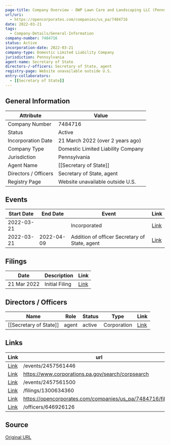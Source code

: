 ```yaml
---
page-title: Company Overview - DWP Lawn Care and Landscaping LLC (Pennsylvania - 7484716)
url/uri:
  - https://opencorporates.com/companies/us_pa/7484716
date: 2022-03-21
tags:
  - Company-Details/General-Information
company-number: 7484716
status: Active
incorporation-date: 2022-03-21
company-type: Domestic Limited Liability Company
jurisdiction: Pennsylvania
agent-name: Secretary of State
directors-/-officers: Secretary of State, agent
registry-page: Website unavailable outside U.S.
entry-collaborators:
  - [[Secretary of State]]
---
```


## General Information
| Attribute          | Value                                       |
|--------------------|---------------------------------------------|
| Company Number     | 7484716                                     |
| Status             | Active                                      |
| Incorporation Date | 21 March 2022 (over 2 years ago)            |
| Company Type       | Domestic Limited Liability Company          |
| Jurisdiction       | Pennsylvania                                |
| Agent Name         | [[Secretary of State]]                      |
| Directors / Officers | Secretary of State, agent                   |
| Registry Page      | Website unavailable outside U.S.            |

## Events

| Start Date | End Date   | Event                                                   | Link |
|------------|------------|-------------------------------------------------------|------|
| 2022-03-21 |            | Incorporated                                            | [Link](https://opencorporates.com/events/2457561500) |
| 2022-03-21 | 2022-04-09 | Addition of officer Secretary of State, agent           | [Link](https://opencorporates.com/events/2457561446) |

## Filings
| Date        | Description                    | Link |
|-------------|--------------------------------|-------|
| 21 Mar 2022 | Initial Filing                 | [Link](https://opencorporates.com/filings/1300634360) |

## Directors / Officers
| Name                 | Role            | Status     | Type        | Link |
|----------------------|-----------------|------------|-------------|------|
| [[Secretary of State]] | agent           | active     | Corporation | [Link](https://opencorporates.com/officers/646926126) |

## Links
| Link   | url                            
|--------|--------------------------------|
| [Link](/events/2457561446) |/events/2457561446            |
| [Link](https://www.corporations.pa.gov/search/corpsearch) |https://www.corporations.pa.gov/search/corpsearch|
| [Link](/events/2457561500) |/events/2457561500            |
| [Link](/filings/1300634360) |/filings/1300634360           |
| [Link](https://opencorporates.com/companies/us_pa/7484716/filings) |https://opencorporates.com/companies/us_pa/7484716/filings|
| [Link](/officers/646926126) |/officers/646926126           |

## Source
[Original URL](https://opencorporates.com/companies/us_pa/7484716)
